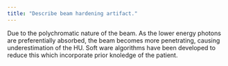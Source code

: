 ```yaml
---
title: "Describe beam hardening artifact."
---
```

Due to the polychromatic nature of the beam. As the lower energy photons are preferentially absorbed, the beam becomes more penetrating, causing underestimation of the HU. Soft ware algorithms have been developed to reduce this which incorporate prior knoledge of the patient.

